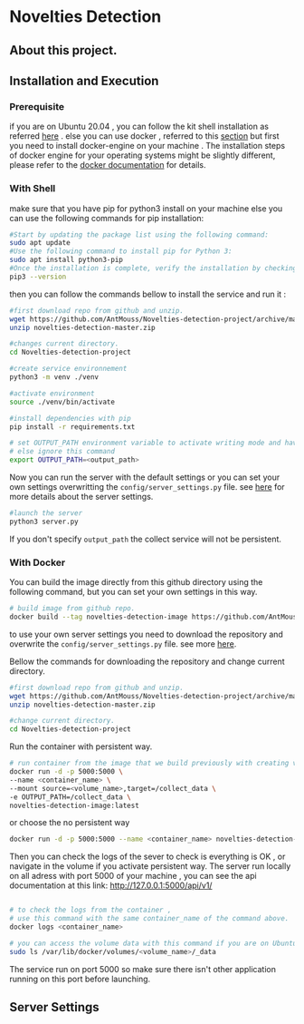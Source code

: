 # Novelties Detection


## About this project.


## Installation and Execution

### Prerequisite

if you are on Ubuntu 20.04 , you can follow the kit shell installation as referred [here](#with-shell) . 
else you can use docker , referred to this [section](#with-docker) but first you need to install docker-engine on
your machine . The installation steps of docker engine for your operating systems might be slightly different, please refer to the [docker documentation](https://docs.docker.com/engine/install/) for details.

### With Shell

make sure that you have pip for python3 install on your machine else you can use the following commands
for pip installation:

```bash
#Start by updating the package list using the following command:
sudo apt update
#Use the following command to install pip for Python 3:
sudo apt install python3-pip
#Once the installation is complete, verify the installation by checking the pip version:
pip3 --version

```
then you can follow the commands bellow to install the service and run it :

```bash
#first download repo from github and unzip.
wget https://github.com/AntMouss/Novelties-detection-project/archive/master.zip -O novelties-detection-master.zip
unzip novelties-detection-master.zip

#changes current directory.
cd Novelties-detection-project

#create service environnement
python3 -m venv ./venv

#activate environment
source ./venv/bin/activate

#install dependencies with pip
pip install -r requirements.txt

# set OUTPUT_PATH environment variable to activate writing mode and have the service persistent
# else ignore this command
export OUTPUT_PATH=<output_path>
```
Now you can run the server with the default settings or you can set your own settings overwritting the `config/server_settings.py` file.
see [here](#settings) for more details about the server settings.

```bash
#launch the server
python3 server.py
```

If you don't specify `output_path` the collect service will not be persistent.

### With Docker

You can build the image directly from this github directory using the following command,
but you can set your own settings in this way.

```bash
# build image from github repo.
docker build --tag novelties-detection-image https://github.com/AntMouss/Novelties-detection-project.git#main
```

to use your own server settings you need to download the repository and overwrite the `config/server_settings.py` file.
see more [here](#settings).

Bellow the commands for downloading the repository and change current directory.

```bash
#first download repo from github and unzip.
wget https://github.com/AntMouss/Novelties-detection-project/archive/master.zip -O novelties-detection-master.zip
unzip novelties-detection-master.zip

#change current directory.
cd Novelties-detection-project

```

Run the container with persistent way.

```bash
# run container from the image that we build previously with creating volume that contain collect data (persistence activate) .
docker run -d -p 5000:5000 \
--name <container_name> \
--mount source=<volume_name>,target=/collect_data \
-e OUTPUT_PATH=/collect_data \
novelties-detection-image:latest
```
or choose the no persistent way

```bash
docker run -d -p 5000:5000 --name <container_name> novelties-detection-image:latest
```

Then you can check the logs of the sever to check is everything is OK , or navigate in the volume if you activate persistent way.
The server run locally on all adress with port 5000 of your machine , you can see the api documentation at this link: http://127.0.0.1:5000/api/v1/ 

```bash

# to check the logs from the container ,
# use this command with the same container_name of the command above.
docker logs <container_name>

# you can access the volume data with this command if you are on Ubuntu with sudo privilege.
sudo ls /var/lib/docker/volumes/<volume_name>/_data
```
The service run on port 5000 so make sure there isn't other application running on this port before launching.


## Server Settings